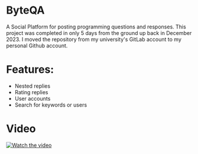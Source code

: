 # ByteQA
A Social Platform for posting programming questions and responses. This project was completed in only 5 days from the ground up back in December 2023.
I moved the repository from my university's GitLab account to my personal Github account.

# Features:
- Nested replies
- Rating replies
- User accounts
- Search for keywords or users

# Video
[![Watch the video](https://raw.githubusercontent.com/alirezafalamarzi/QuestionBoard/main/thumbnail.png)](https://raw.githubusercontent.com/alirezafalamarzi/QuestionBoard/main/ByteQA.mp4)
